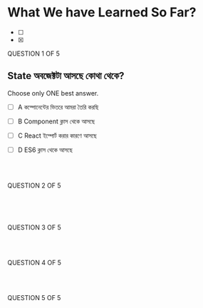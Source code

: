 # What We have Learned So Far?

- [ ] 
- [x]

QUESTION 1 OF 5
## State অবজেক্টটা আসছে কোথা থেকে?

Choose only ONE best answer.

- [ ] A কম্পোনেন্টের ভিতরে আমরা তৈরি করছি

- [ ] B Component ক্লাস থেকে আসছে

- [ ] C React ইম্পোর্ট করার কারণে আসছে

- [ ] D ES6 ক্লাস থেকে আসছে

<br>
<br>

QUESTION 2 OF 5
## 




<br>
<br>

QUESTION 3 OF 5




<br>
<br>

QUESTION 4 OF 5




<br>
<br>

QUESTION 5 OF 5
